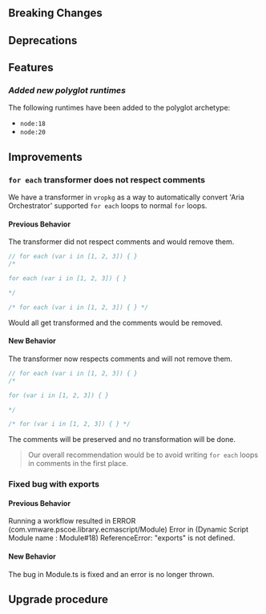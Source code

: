[//]: # (VERSION_PLACEHOLDER DO NOT DELETE)
[//]: # (Used when working on a new release. Placed together with the Version.md)
[//]: # (Nothing here is optional. If a step must not be performed, it must be said so)
[//]: # (Do not fill the version, it will be done automatically)
[//]: # (Quick Intro to what is the focus of this release)

## Breaking Changes

[//]: # (### *Breaking Change*)
[//]: # (Describe the breaking change AND explain how to resolve it)
[//]: # (You can utilize internal links /e.g. link to the upgrade procedure, link to the improvement|deprecation that introduced this/)

## Deprecations

[//]: # (### *Deprecation*)
[//]: # (Explain what is deprecated and suggest alternatives)

[//]: # (Features -> New Functionality)

## Features

[//]: # (### *Feature Name*)
[//]: # (Describe the feature)
[//]: # (Optional But higlhy recommended Specify *NONE* if missing)
[//]: # (#### Relevant Documentation:)

[//]: # (Improvements -> Bugfixes/hotfixes or general improvements)

### *Added new polyglot runtimes*

The following runtimes have been added to the polyglot archetype:

- `node:18`
- `node:20`

## Improvements

[//]: # (### *Improvement Name* )
[//]: # (Talk ONLY regarding the improvement)
[//]: # (Optional But higlhy recommended)
[//]: # (#### Previous Behavior)
[//]: # (Explain how it used to behave, regarding to the change)
[//]: # (Optional But higlhy recommended)
[//]: # (#### New Behavior)
[//]: # (Explain how it behaves now, regarding to the change)
[//]: # (Optional But higlhy recommended Specify *NONE* if missing)
[//]: # (#### Relevant Documentation:)

### `for each` transformer does not respect comments

We have a transformer in `vropkg` as a way to automatically convert 'Aria Orchestrator' supported `for each` loops to normal `for` loops.

#### Previous Behavior

The transformer did not respect comments and would remove them.

```js
// for each (var i in [1, 2, 3]) { }
/*

for each (var i in [1, 2, 3]) { }

*/

/* for each (var i in [1, 2, 3]) { } */
```

Would all get transformed and the comments would be removed.

#### New Behavior

The transformer now respects comments and will not remove them.

```js
// for each (var i in [1, 2, 3]) { }
/*

for (var i in [1, 2, 3]) { }

*/

/* for (var i in [1, 2, 3]) { } */
```

The comments will be preserved and no transformation will be done.

> Our overall recommendation would be to avoid writing `for each` loops in comments in the first place.

### Fixed bug with exports

#### Previous Behavior

Running a workflow resulted in ERROR (com.vmware.pscoe.library.ecmascript/Module) Error in (Dynamic Script Module name : Module#18) ReferenceError: "exports" is not defined.

#### New Behavior

The bug in Module.ts is fixed and an error is no longer thrown.

## Upgrade procedure

[//]: # (Explain in details if something needs to be done)
